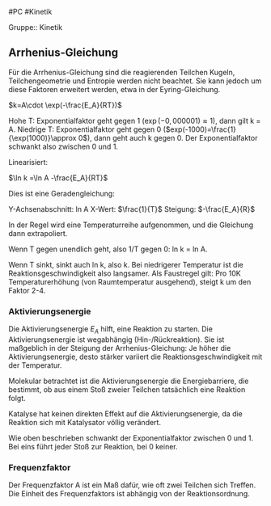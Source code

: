 #PC #Kinetik 

Gruppe:: Kinetik

## Arrhenius-Gleichung

Für die Arrhenius-Gleichung sind die reagierenden Teilchen Kugeln, Teilchengeometrie und Entropie werden nicht beachtet. Sie kann jedoch um diese Faktoren erweitert werden, etwa in der Eyring-Gleichung.

$k=A\cdot \exp(-\frac{E_A}{RT})$

Hohe T: Exponentialfaktor geht gegen 1 ($\exp(-0,000001)\approx 1$), dann gilt k = A.
Niedrige T: Exponentialfaktor geht gegen 0 ($exp(-1000)=\frac{1}{\exp(1000)}\approx 0$), dann geht auch k gegen 0.
Der Exponentialfaktor schwankt also zwischen 0 und 1.

Linearisiert:

$\ln k =\ln A -\frac{E_A}{RT}$

Dies ist eine Geradengleichung:

Y-Achsenabschnitt: ln A
X-Wert: $\frac{1}{T}$
Steigung: $-\frac{E_A}{R}$

In der Regel wird eine Temperaturreihe aufgenommen, und die Gleichung dann extrapoliert.

Wenn T gegen unendlich geht, also 1/T gegen 0: ln k = ln A.

Wenn T sinkt, sinkt auch ln k, also k. Bei niedrigerer Temperatur ist die Reaktionsgeschwindigkeit also langsamer. Als Faustregel gilt: Pro 10K Temperaturerhöhung (von Raumtemperatur ausgehend), steigt k um den Faktor 2-4.

### Aktivierungsenergie

Die Aktivierungsenergie $E_A$ hilft, eine Reaktion zu starten. Die Aktivierungsenergie ist wegabhängig (Hin-/Rückreaktion). Sie ist maßgeblich in der Steigung der Arrhenius-Gleichung: Je höher die Aktivierungsenergie, desto stärker variiert die Reaktionsgeschwindigkeit mit der Temperatur.

Molekular betrachtet ist die Aktivierungsenergie die Energiebarriere, die bestimmt, ob aus einem Stoß zweier Teilchen tatsächlich eine Reaktion folgt.

Katalyse hat keinen direkten Effekt auf die Aktivierungsenergie, da die Reaktion sich mit Katalysator völlig verändert.

Wie oben beschrieben schwankt der Exponentialfaktor zwischen 0 und 1. Bei eins führt jeder Stoß zur Reaktion, bei 0 keiner. 

### Frequenzfaktor

Der Frequenzfaktor A ist ein Maß dafür, wie oft zwei Teilchen sich Treffen. Die  Einheit des Frequenzfaktors ist abhängig von der Reaktionsordnung.
